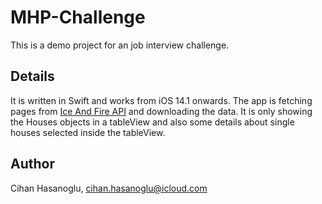 # MHP-Challenge
This is a demo project for an job interview challenge.

## Details
It is written in Swift and works from iOS 14.1 onwards. 
The app is fetching pages from [Ice And Fire API](https://anapioficeandfire.com) and downloading the data. It is only showing the Houses objects in a tableView and also some details about single houses selected inside the tableView. 

## Author
Cihan Hasanoglu, cihan.hasanoglu@icloud.com
